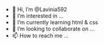 - 👋 Hi, I’m @Lavinia592
- 👀 I’m interested in ...
- 🌱 I’m currently learning html & css
- 💞️ I’m looking to collaborate on ...
- 📫 How to reach me ...

<!---
Lavinia592/Lavinia592 is a ✨ special ✨ repository because its `README.md` (this file) appears on your GitHub profile.
You can click the Preview link to take a look at your changes.
--->
